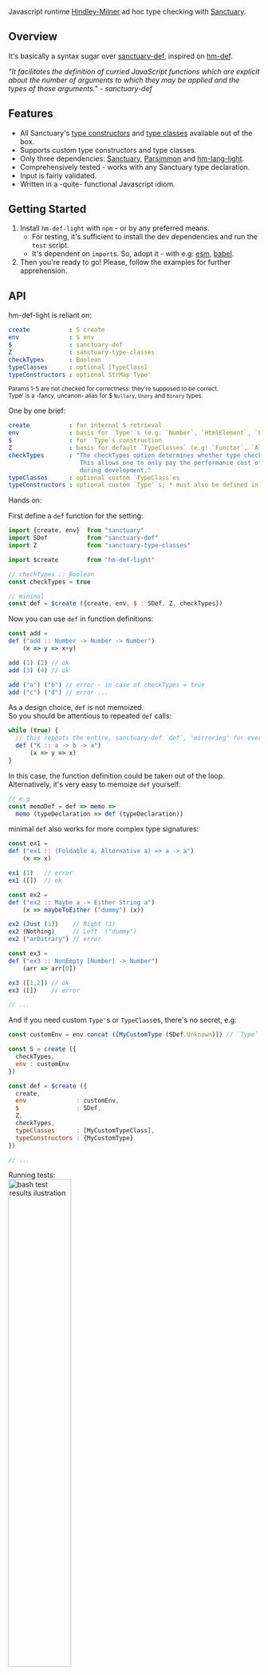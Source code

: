 Javascript runtime [Hindley-Milner](https://en.wikipedia.org/wiki/Hindley%E2%80%93Milner_type_system) ad hoc type checking with [Sanctuary](https://github.com/sanctuary-js/sanctuary).

## Overview

It's basically a syntax sugar over [sanctuary-def](https://github.com/sanctuary-js/sanctuary-def), inspired on [hm-def](https://github.com/xodio/hm-def).

_"It facilitates the definition of curried JavaScript functions which are explicit about the number of arguments to which they may be applied and the types of those arguments." - sanctuary-def_

## Features

 - All Sanctuary's [type constructors](https://github.com/sanctuary-js/sanctuary-def#type-constructors) and [type classes](https://github.com/sanctuary-js/sanctuary-type-classes) available out of the box.
 - Supports custom type constructors and type classes.
 - Only three dependencies: [Sanctuary](https://github.com/sanctuary-js/sanctuary), [Parsimmon](https://github.com/jneen/parsimmon) and [hm-lang-light](https://github.com/leosbotelho/hm-lang-light).
 - Comprehensively tested - works with any Sanctuary type declaration.
 - Input is fairly validated.
 - Written in a -quite- functional Javascript idiom.

## Getting Started
 
 1. Install `hm-def-light` with `npm` - or by any preferred means.
    - For testing, it's sufficient to install the dev dependencies and run the `test` script.
    - It's dependent on `import`s. So, adopt it - with e.g: [esm](https://github.com/standard-things/esm), [babel](https://github.com/babel/babel).
 2. Then you're ready to go! Please, follow the examples for further apprehension.

## API

hm-def-light is reliant on:
```yaml
create           : S create
env              : S env
$                : sanctuary-def
Z                : sanctuary-type-classes
checkTypes       : Boolean
typeClasses      : optional [TypeClass]
typeConstructors : optional StrMap Type'
```
<sup>Params 1-5 are not checked for correctness: they're supposed to be correct.</sup><br>
<sup>Type' is a -fancy, uncanon- alias for $ `Nullary`, `Unary` and `Binary` types.</sup>

One by one brief:
```yaml
create           : for internal S retrieval
env              : basis for `Type'`s (e.g: `Number`, `HtmlElement`, `Error` etc)
$                : for `Type`s construction
Z                : basis for default `TypeClasses` (e.g: `Functor`, `Alt`, `Traversable` etc)
checkTypes       : "The checkTypes option determines whether type checking is enabled. 
                    This allows one to only pay the performance cost of run-time type checking  
                    during development."
typeClasses      : optional custom `TypeClass`es
typeConstructors : optional custom `Type'`s; * must also be defined in the environment (i.e env)
```

Hands on:

First define a `def` function for the setting:
```javascript
import {create, env}  from "sanctuary"
import SDef           from "sanctuary-def"
import Z              from "sanctuary-type-classes"

import $create        from "hm-def-light"

// checkTypes :: Boolean
const checkTypes = true

// minimal
const def = $create ({create, env, $ : SDef, Z, checkTypes})
```

Now you can use `def` in function definitions:
```javascript
const add =
def ("add :: Number -> Number -> Number")
    (x => y => x+y)

add (1) (2) // ok
add (3) (4) // ok

add ("a") ("b") // error - in case of checkTypes = true
add ("c") ("d") // error ...
```

As a design choice, `def` is not memoized.  
So you should be attentious to repeated `def` calls:
```javascript
while (true) {
  // this repeats the entire, sanctuary-def `def`, 'mirroring' for every iteration
  def ("K :: a -> b -> a")
      (x => y => x)
}
```

In this case, the function definition could be taken out of the loop.  
Alternatively, it's very easy to memoize `def` yourself:
```javascript
// e.g
const memoDef = def => memo =>
  memo (typeDeclaration => def (typeDeclaration))
```

minimal `def` also works for more complex type signatures:
```javascript
const ex1 =
def ("ex1 :: (Foldable a, Alternative a) => a -> a")
    (x => x)

ex1 (1)   // error
ex1 ([])  // ok

const ex2 =
def ("ex2 :: Maybe a -> Either String a")
    (x => maybeToEither ("dummy") (x))

ex2 (Just (1))    // Right (1)
ex2 (Nothing)     // Left  ("dummy")
ex2 ("arbitrary") // error

const ex3 =
def ("ex3 :: NonEmpty [Number] -> Number")
    (arr => arr[0])

ex3 ([1,2]) // ok
ex3 ([])    // error

// ...
```

And if you need custom `Type'`s or `TypeClass`es, there's no secret, e.g:
```javascript
const customEnv = env.concat ([MyCustomType (SDef.Unknown)]) // `Type` in env is mandatory

const S = create ({
  checkTypes, 
  env : customEnv
})

const def = $create ({
  create, 
  env              : customEnv, 
  $                : SDef, 
  Z, 
  checkTypes,
  typeClasses      : [MyCustomTypeClass],
  typeConstructors : {MyCustomType}
})

// ...
```

Running tests:  
<img src="https://raw.githubusercontent.com/leosbotelho/hm-def-light/master/img/tests-ilustration.png" alt="bash test results ilustration" width="50%" height="50%">

For more information, I recommend a stride around the referenced resources.

## License

This project is licensed under the MIT License - see the [LICENSE](./LICENSE.md) file for details
